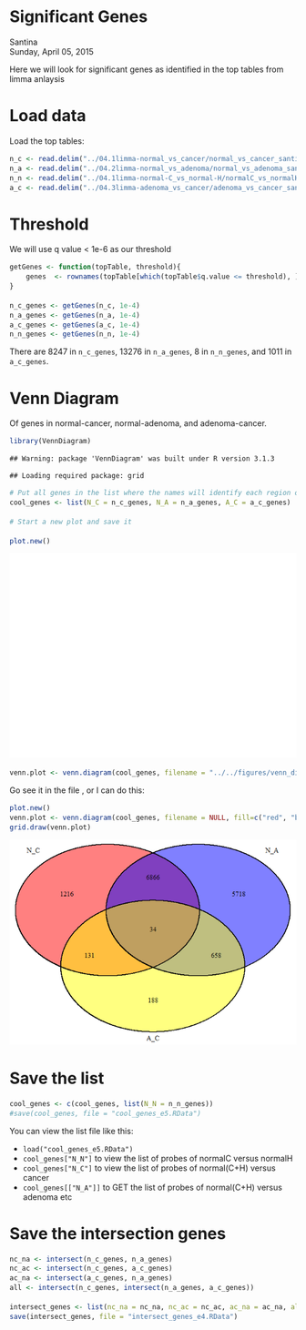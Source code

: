 # Significant Genes
Santina  
Sunday, April 05, 2015  

Here we will look for significant genes as identified in the top tables from limma anlaysis 

# Load data 

Load the top tables: 

```r
n_c <- read.delim("../04.1limma-normal_vs_cancer/normal_vs_cancer_santina.tsv", sep="\t")
n_a <- read.delim("../04.2limma-normal_vs_adenoma/normal_vs_adenoma_santina.tsv", sep="\t")
n_n <- read.delim("../04.1limma-normal-C_vs_normal-H/normalC_vs_normalH_santina.tsv", sep="\t")
a_c <- read.delim("../04.3limma-adenoma_vs_cancer/adenoma_vs_cancer_santina.tsv", sep="\t")
```

# Threshold 

We will use q value < 1e-6 as our threshold 


```r
getGenes <- function(topTable, threshold){
	genes  <- rownames(topTable[which(topTable$q.value <= threshold), ])
}

n_c_genes <- getGenes(n_c, 1e-4)
n_a_genes <- getGenes(n_a, 1e-4)
a_c_genes <- getGenes(a_c, 1e-4)
n_n_genes <- getGenes(n_n, 1e-4)
```

There are 8247 in `n_c_genes`, 
13276 in `n_a_genes`, 
8 in `n_n_genes`, and 
1011 in `a_c_genes`.  

# Venn Diagram

Of genes in normal-cancer, normal-adenoma, and adenoma-cancer.

```r
library(VennDiagram)
```

```
## Warning: package 'VennDiagram' was built under R version 3.1.3
```

```
## Loading required package: grid
```

```r
# Put all genes in the list where the names will identify each region of the plot
cool_genes <- list(N_C = n_c_genes, N_A = n_a_genes, A_C = a_c_genes)

# Start a new plot and save it 

plot.new()
```

![](significant_genes_files/figure-html/unnamed-chunk-3-1.png) 

```r
venn.plot <- venn.diagram(cool_genes, filename = "../../figures/venn_diagram_e4.tiff", height = 3000, width = 3000, resolution = 800, fill=c("red", "blue", "yellow"), alpha = 0.5, cex = 1)
```

Go see it in the file , or I can do this: 


```r
plot.new()
venn.plot <- venn.diagram(cool_genes, filename = NULL, fill=c("red", "blue", "yellow"), alpha = 0.5, cex = 1)
grid.draw(venn.plot)
```

![](significant_genes_files/figure-html/unnamed-chunk-4-1.png) 

# Save the list 

```r
cool_genes <- c(cool_genes, list(N_N = n_n_genes)) 
#save(cool_genes, file = "cool_genes_e5.RData")
```

You can view the list file like this: 
- `load("cool_genes_e5.RData")`
- `cool_genes["N_N"]` to view the list of probes of normalC versus normalH
- `cool_genes["N_C"]` to view the list of probes of normal(C+H) versus cancer 
- `cool_genes[["N_A"]]` to GET the list of probes of normal(C+H) versus adenoma
etc 

# Save the intersection genes

```r
nc_na <- intersect(n_c_genes, n_a_genes)
nc_ac <- intersect(n_c_genes, a_c_genes)
ac_na <- intersect(a_c_genes, n_a_genes)
all <- intersect(n_c_genes, intersect(n_a_genes, a_c_genes))

intersect_genes <- list(nc_na = nc_na, nc_ac = nc_ac, ac_na = ac_na, all = all)
save(intersect_genes, file = "intersect_genes_e4.RData")
```


